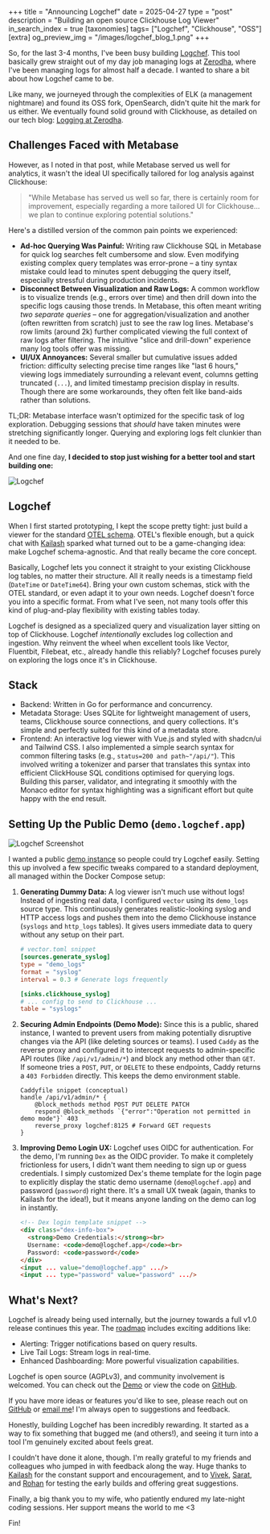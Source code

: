+++
title = "Announcing Logchef"
date = 2025-04-27
type = "post"
description = "Building an open source Clickhouse Log Viewer"
in_search_index = true
[taxonomies]
tags= ["Logchef", "Clickhouse", "OSS"]
[extra]
og_preview_img = "/images/logchef_blog_1.png"
+++

So, for the last 3-4 months, I've been busy building [Logchef](https://logchef.app). This tool basically grew straight out of my day job managing logs at [Zerodha](https://zerodha.tech), where I've been managing logs for almost half a decade. I wanted to share a bit about how Logchef came to be.

Like many, we journeyed through the complexities of ELK (a management nightmare) and found its OSS fork, OpenSearch, didn't quite hit the mark for us either. We eventually found solid ground with Clickhouse, as detailed on our tech blog: [Logging at Zerodha](https://zerodha.tech/blog/logging-at-zerodha/).

## Challenges Faced with Metabase

However, as I noted in that post, while Metabase served us well for analytics, it wasn't the ideal UI specifically tailored for log analysis against Clickhouse:

> "While Metabase has served us well so far, there is certainly room for improvement, especially regarding a more tailored UI for Clickhouse... we plan to continue exploring potential solutions."

Here's a distilled version of the common pain points we experienced:

*   **Ad-hoc Querying Was Painful:** Writing raw Clickhouse SQL in Metabase for quick log searches felt cumbersome and slow. Even modifying existing complex query templates was error-prone – a tiny syntax mistake could lead to minutes spent debugging the query itself, especially stressful during production incidents.
*   **Disconnect Between Visualization and Raw Logs:** A common workflow is to visualize trends (e.g., errors over time) and then drill down into the specific logs causing those trends. In Metabase, this often meant writing *two separate queries* – one for aggregation/visualization and another (often rewritten from scratch) just to see the raw log lines. Metabase's row limits (around 2k) further complicated viewing the full context of raw logs after filtering.
The intuitive "slice and drill-down" experience many log tools offer was missing.
*   **UI/UX Annoyances:** Several smaller but cumulative issues added friction: difficulty selecting precise time ranges like "last 6 hours," viewing logs immediately surrounding a relevant event, columns getting truncated (`...`), and limited timestamp precision display in results. Though there are some workarounds, they often felt like band-aids rather than solutions.

TL;DR: Metabase interface wasn't optimized for the specific task of log exploration. Debugging sessions that *should* have taken minutes were stretching significantly longer. Querying and exploring logs felt clunkier than it needed to be.

And one fine day, **I decided to stop just wishing for a better tool and start building one:**

![Logchef](/images/logchef_blog_1.png)

## Logchef

When I first started prototyping, I kept the scope pretty tight: just build a viewer for the standard [OTEL schema](https://opentelemetry.io/docs/specs/otel/logs/data-model/). OTEL's flexible enough, but a quick chat with [Kailash](https://nadh.in/)  sparked what turned out to be a game-changing idea: make Logchef schema-agnostic. And that really became the core concept.

Basically, Logchef lets you connect it straight to your existing Clickhouse log tables, no matter their structure. All it really needs is a timestamp field (`DateTime` or `DateTime64`). Bring your own custom schemas, stick with the OTEL standard, or even adapt it to your own needs. Logchef doesn't force you into a specific format. From what I've seen, not many tools offer this kind of plug-and-play flexibility with existing tables today.

Logchef is designed as a specialized query and visualization layer sitting on top of Clickhouse. Logchef _intentionally_ excludes log collection and ingestion. Why reinvent the wheel when excellent tools like Vector, Fluentbit, Filebeat, etc., already handle this reliably? Logchef focuses purely on exploring the logs once it's in Clickhouse.

## Stack

- Backend: Written in Go for performance and concurrency.
- Metadata Storage: Uses SQLite for lightweight management of users, teams, Clickhouse source connections, and query collections. It's simple and perfectly suited for this kind of a metadata store.
- Frontend: An interactive log viewer with Vue.js and styled with shadcn/ui and Tailwind CSS. I also implemented a simple search syntax for common filtering tasks (e.g., `status=200 and path~"/api/"`). This involved writing a tokenizer and parser that translates this syntax into efficient ClickHouse SQL conditions optimised for querying logs. Building this parser, validator, and integrating it smoothly with the Monaco editor for syntax highlighting was a significant effort but quite happy with the end result.

## Setting Up the Public Demo (`demo.logchef.app`)

![Logchef Screenshot](/images/logchef_blog_2.png/)

I wanted a public [demo instance](https://demo.logchef.app) so people could try Logchef easily. Setting this up involved a few specific tweaks compared to a standard deployment, all managed within the Docker Compose setup:

1.  **Generating Dummy Data:** A log viewer isn't much use without logs! Instead of ingesting real data, I configured `vector` using its `demo_logs` source type. This continuously generates realistic-looking syslog and HTTP access logs and pushes them into the demo Clickhouse instance (`syslogs` and `http_logs` tables). It gives users immediate data to query without any setup on their part.

    ```toml
    # vector.toml snippet
    [sources.generate_syslog]
    type = "demo_logs"
    format = "syslog"
    interval = 0.3 # Generate logs frequently

    [sinks.clickhouse_syslog]
    # ... config to send to Clickhouse ...
    table = "syslogs"
    ```

2.  **Securing Admin Endpoints (Demo Mode):** Since this is a public, shared instance, I wanted to prevent users from making potentially disruptive changes via the API (like deleting sources or teams). I used `Caddy` as the reverse proxy and configured it to intercept requests to admin-specific API routes (like `/api/v1/admin/*`) and block any method other than `GET`. If someone tries a `POST`, `PUT`, or `DELETE` to these endpoints, Caddy returns a `403 Forbidden` directly. This keeps the demo environment stable.

    ```caddyfile
    Caddyfile snippet (conceptual)
    handle /api/v1/admin/* {
        @block_methods method POST PUT DELETE PATCH
        respond @block_methods `{"error":"Operation not permitted in demo mode"}` 403
        reverse_proxy logchef:8125 # Forward GET requests
    }
    ```

3.  **Improving Demo Login UX:** Logchef uses OIDC for authentication. For the demo, I'm running `Dex` as the OIDC provider. To make it completely frictionless for users, I didn't want them needing to sign up or guess credentials. I simply customized Dex's theme template for the login page to explicitly display the static demo username (`demo@logchef.app`) and password (`password`) right there. It's a small UX tweak (again, thanks to Kailash for the idea!), but it means anyone landing on the demo can log in instantly.

    ```html
    <!-- Dex login template snippet -->
    <div class="dex-info-box">
      <strong>Demo Credentials:</strong><br>
      Username: <code>demo@logchef.app</code><br>
      Password: <code>password</code>
    </div>
    <input ... value="demo@logchef.app" .../>
    <input ... type="password" value="password" .../>
    ```

## What's Next?

Logchef is already being used internally, but the journey towards a full v1.0 release continues this year. The [roadmap](https://github.com/users/mr-karan/projects/2) includes exciting additions like:

- Alerting: Trigger notifications based on query results.
- Live Tail Logs: Stream logs in real-time.
- Enhanced Dashboarding: More powerful visualization capabilities.

Logchef is open source (AGPLv3), and community involvement is welcomed. You can check out the [Demo](https://demo.logchef.app/) or view the code on [GitHub](https://github.com/mr-karan/logchef).

If you have more ideas or features you'd like to see, please reach out on [GitHub](https://github.com/mr-karan/logchef/issues) or [email me](/contact/)! I'm always open to suggestions and feedback.

Honestly, building Logchef has been incredibly rewarding. It started as a way to fix something that bugged me (and others!), and seeing it turn into a tool I'm genuinely excited about feels great.

I couldn't have done it alone, though. I'm really grateful to my friends and colleagues who jumped in with feedback along the way. Huge thanks to [Kailash](https://nadh.in/) for the constant support and encouragement, and to [Vivek](https://vivekr.dev/), [Sarat](https://sarat.dev/), and [Rohan](https://github.com/rhnvrm/) for testing the early builds and offering great suggestions.

Finally, a big thank you to my wife, who patiently endured my late-night coding sessions. Her support means the world to me <3

Fin!
